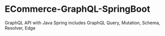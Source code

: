 # ECommerce-GraphQL-SpringBoot
GraphQL API with Java Spring includes GraphQL Query, Mutation, Schema, Resolver, Edge
